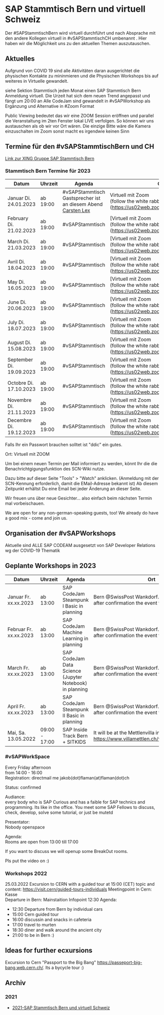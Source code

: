 # SAP Stammtisch Bern und virtuell Schweiz

Der #SAPStammtischBern wird virtuell durchführt und nach Absprache  mit den andere Kollegen virtuell in #vSAPStammtischCH umbenannt . Hier haben wir die Möglichkeit uns zu den aktuellen Themen auszutauschen.

## Aktuelles

Aufgrund von COVID 19 sind alle Aktivitäten daran ausgerichtet die physischen Kontakte zu mininmieren und die Physischen Workshops bis auf weiteres in Virtuelle gewandelt.

siehe Sektion Stammtisch jeden Monat einen SAP Stammtisch Bern Anmeldung virtuell. Die Urzeit hat sich dem neuen Trend angepasst und fängt um 20:00 an
Alle CodeJam sind gewandelt in #vSAPWorkshop als Ergänzung und Alternative in #Zoom Format

Public Viewing bedeutet das wir eine ZOOM Session eröffnen und parallel die Veranstaltung im 2ten Fenster lokal LIVE verfolgen.
So können wir uns austauschen als ob wir vor Ort wären. Die einzige Bitte wäre die Kamera einzuschalten im Zoom sonst macht es irgendwie keinen Sinn

## Termine für den #vSAPStammtischBern und CH

[Link zur XING Gruppe SAP Stammtisch Bern](https://www.xing.com/communities/groups/sap-stammtisch-bern-30f8-1079650)


### Stammtisch Bern Termine für 2023

| Datum | Uhrzeit | Agenda | Ort
| --- | --- | --- | ---
| Januar Di. 24.01.2023 | ab 19:00 | #vSAPStammtisch </br>Gastsprecher ist an diesem Abend [Carsten Lex](https://www.jug.ch/html/events/2023/prozesse_in_bpmn2.0_ZH.html) |  Virtuell mit Zoom </br> (follow the white rabbit :))](https://us02web.zoom.us/j/92185252407?
| February Di. 21.02.2023 | ab 19:00 | #vSAPStammtisch   |  [Virtuell mit Zoom</br> (follow the white rabbit :))](https://us02web.zoom.us/j/92185252407?
| March Di. 21.03.2023 | ab 19:00 | #vSAPStammtisch  |  [Virtuell mit Zoom</br> (follow the white rabbit :))](https://us02web.zoom.us/j/92185252407?
| Avril Di. 18.04.2023 | ab 19:00 | #vSAPStammtisch  |  [Virtuell mit Zoom</br> (follow the white rabbit :))](https://us02web.zoom.us/j/92185252407?
| May Di. 16.05.2023 | ab 19:00 | #vSAPStammtisch  |  [Virtuell mit Zoom</br> (follow the white rabbit :))](https://us02web.zoom.us/j/92185252407?
| June Di. 20.06.2023 | ab 19:00 | #vSAPStammtisch  |  [Virtuell mit Zoom</br> (follow the white rabbit :))](https://us02web.zoom.us/j/92185252407?
| July Di. 18.07.2023 | ab 19:00 | #vSAPStammtisch  |  [Virtuell mit Zoom</br> (follow the white rabbit :))](https://us02web.zoom.us/j/92185252407?
| August Di. 15.08.2023 | ab 19:00 | #vSAPStammtisch  |  [Virtuell mit Zoom</br> (follow the white rabbit :))](https://us02web.zoom.us/j/92185252407?
| September Di. 19.09.2023 | ab 19:00 | #vSAPStammtisch  |  [Virtuell mit Zoom</br> (follow the white rabbit :))](https://us02web.zoom.us/j/92185252407?
| Octobre Di. 17.10.2023 | ab 19:00 | #vSAPStammtisch  |  [Virtuell mit Zoom</br> (follow the white rabbit :))](https://us02web.zoom.us/j/92185252407?
| Novembre Di. 21.11.2023 | ab 19:00 | #vSAPStammtisch  |  [Virtuell mit Zoom</br> (follow the white rabbit :))](https://us02web.zoom.us/j/92185252407?
| Decembre Di. 19.12.2023 | ab 19:00 | #vSAPStammtisch  |  [Virtuell mit Zoom</br> (follow the white rabbit :))](https://us02web.zoom.us/j/92185252407?


Falls Ihr ein Passwort brauchen solltet ist "ddic" ein gutes.

Ort: Virtuell mit ZOOM

Um bei einem neuen Termin per Mail informiert zu werden, könnt Ihr die die Benachrichtgigungsfunktion des SCN-Wiki nutze.

Dazu bitte auf dieser Seite "Tools" > "Watch" anklicken.    (Anmeldung mit der SCN-Kennung erforderlich, damit die EMail-Adresse bekannt ist)
Ab diesem Zeitpunkt erhältst Du eine Email bei jeder Änderung an dieser Seite.

Wir freuen uns über neue Gesichter... also einfach beim nächsten Termin mal vorbeischauen.

We are open for any non-german-speaking guests, too! We already do have a good mix - come and join us.

## Organisation der #vSAPWorkshops

 Aktuelle sind ALLE SAP CODEAM ausgesetzt von SAP Developer Relations wg der COVID-19 Thematik

## Geplante Workshops in 2023
| Datum | Uhrzeit | Agenda | Ort
| --- | --- | --- | ---
| Januar Fr. xx.xx.2023 | ab 13:00 | SAP CodeJam Steampunk I Basic in planning  | Bern @SwissPost Wankdorf. Details will coming after confirmation the event through SAP
| Februar Fr. xx.xx.2023 | ab 13:00 | SAP CodeJam Machine Learning in planning  | Bern @SwissPost Wankdorf. Details will coming after confirmation the event through SAP
| March Fr. xx.xx.2023 | ab 13:00 | SAP CodeJam Data Science (Jupyter Notebook) in planning  | Bern @SwissPost Wankdorf. Details will coming after confirmation the event through SAP
| April Fr. xx.xx.2023 | ab 13:00 | SAP CodeJam Steampunk II Basic in planning  | Bern @SwissPost Wankdorf. Details will coming after confirmation the event through SAP
| Mai, Sa. 13.05.2022 | 09:00 - 17:00 | SAP Inside Track Bern + SITKIDS | It will be at the Mettlenvilla in Muri https://www.villamettlen.ch/vermietung/grundriss/

### #vSAPWorkSpace

Every Friday afternoon  
from 14:00 - 16:00  
Registration: directmail me jakob(dot)flaman(at)flaman(dot)ch

Status: confirmed

Audiance:  
every body who is SAP Curious and has a faible for SAP technics and programming. Its like in the office. You meet some SAP Fellows to discuss, check, develop, solve some tutorial, or just be mutetd

Presentator:  
Nobody openspace

Agenda:  
Rooms are open from 13:00 till 17:00

If you want to discuss we will openup some BreakOut rooms.

Pls put the video on :)

### Workshops 2022
25.03.2022 Excursion to CERN with a guided tour at 15:00 (CET)
 topic and content:      https://visit.cern/guided-tours-individuals
 Meetingpoint in Cern: Kasse   
 Departure in Bern: Mainstaition Infopoint 12:30 
 Agenda:
 - 12:30 Departure from Bern by individual cars
 - 15:00 Cern guided tour
 - 16:00 discussin and snacks in cafeteria
 - 17:00 travel to murten
 - 18:30 diner and walk around the ancient city
 - 21:00 to be in Bern :)
  
## Ideas for further ecxursions
Excursion to Cern "Passport to the Big Bang" https://passeport-big-bang.web.cern.ch/. Its a bycycle tour :)

## Archiv

### 2021

- [2021-SAP Stammtisch Bern und virtuell Schweiz](2021.md)
